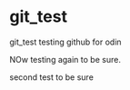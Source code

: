 # git_test
git_test
 testing github for odin 

 NOw testing again to be sure. 


 second test to be sure
 